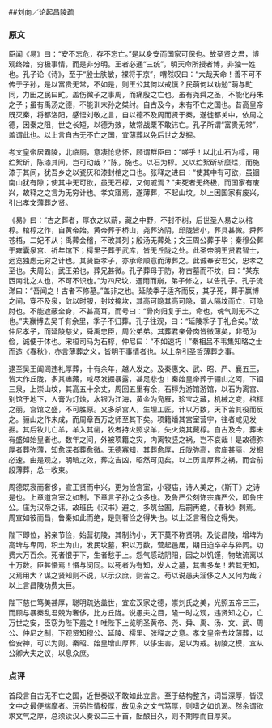 ##刘向／论起昌陵疏

### 原文

臣闻《易》曰：“安不忘危，存不忘亡。”是以身安而国家可保也。故圣贤之君，博观终始，穷极事情，而是非分明。王者必通“三统”，明天命所授者博，非独一姓也。孔子论《诗》，至于“殷士肤敏，裸将于京”，喟然叹曰：“大哉天命！善不可不传于子孙，是以富贵无常，不如是，则王公其何以戒慎？民萌何以劝勉”萌与甿同，力田之民曰甿。盖伤微子之事周，而痛殷之亡也。虽有尧舜之圣，不能化丹朱之子；虽有禹汤之德，不能训末孙之桀纣。自古及今，未有不亡之国也。昔高皇帝既灭秦，将都洛阳，感悟刘敬之言，自以德不及周而贤于秦，遂徙都关中，依周之德，因秦之阻，世之长短，以德为效，故常战栗不敢讳亡。孔子所谓“富贵无常”，盖谓此也。以上言自古无不亡之国，宜薄葬以免后世之发掘。

考文皇帝居霸陵，北临厕，意凄怆悲怀，顾谓群臣曰：“嗟乎！以北山石为椁，用纻絮斫，陈漆其间，岂可动哉？”陈，施也。以石为椁。又以纻絮斫斩糜烂，而施漆于其间，犹吾乡之以瓷灰和漆封棺之口也。张释之进曰：“使其中有可欲，虽锢南山犹有隙；使其中无可欲，虽无石椁，又何戚焉？”夫死者无终极，而国家有废兴，故释之之言为无穷计也。孝文寤焉，遂薄葬，不起山坟。以上因国家有废兴，引出孝文薄葬之贤。

《易》曰：“古之葬者，厚衣之以薪，藏之中野，不封不树，后世圣人易之以棺椁。棺椁之作，自黄帝始。黄帝葬于桥山，尧葬济阴，邱陇皆小，葬具甚微。舜葬苍梧，二妃不从；禹葬会稽，不改其列；殷汤无葬处；文王周公葬于毕；秦穆公葬于雍囊泉宫、祈年馆下；樗里子葬于武库，皆无丘陇之处。此圣帝明王贤君智士，远览独虑无穷之计也。其贤臣孝子，亦承命顺意而薄葬之。此诚奉安君父，忠孝之至也。夫周公，武王弟也，葬兄甚微。孔子葬母于防，称古墓而不坟，曰：“某东西南北之人也，不可不识也。”为四尺坟，遇雨而崩，弟子修之，以告孔子。孔子流涕曰：“吾闻之！古者不修墓。”盖非之也。延陵季子适齐而反，其子死，葬于赢博之间，穿不及泉，敛以时服，封坟掩坎，其高可隐其高可隐，谓人隔坟而立，可隐肘也。不能遮蔽全身，不甚高耳，而号曰：“骨肉归复于土，命也，魂气则无不之也。”夫赢博去吴千有余里，季子不归葬。孔子往观，曰：“延陵季子于礼合矣。”故仲尼孝子，而延陵慈父，舜禹忠臣，周公弟弟。其葬君亲骨肉皆微薄矣，非苟为俭，诚便于体也。宋桓司马为石椁，仲尼曰：“不如速朽！”秦相吕不韦集知略之士而造《春秋》，亦言薄葬之义，皆明于事情者也。以上杂引圣哲薄葬之事。

逮至吴王阖闾违礼厚葬，十有余年，越人发之。及秦惠文、武、昭、严、襄五王，皆大作丘陇，多其瘗藏，咸尽发掘暴露，甚足悲也！秦始皇帝葬于骊山之阿，下锢三泉，上崇山坟，其高五十余丈，周回五里有余，石椁为游馆游馆，以石为离宫、别馆于地下，人膏为灯烛，水银为江海，黄金为凫雁，珍宝之藏，机械之变，棺椁之丽，宫馆之盛，不可胜原。又多杀宫人，生埋工匠，计以万数，天下苦其役而反之。骊山之作未成，而周章百万之师至其下矣。项籍燔其宫室营宇，往者咸见发掘。其后牧儿亡羊，羊入其凿，牧者持火照求羊，失火烧其藏椁。自古及今，葬未有盛如始皇者也。数年之间，外被项籍之灾，内离牧竖之祸，岂不哀哉！是故德弥厚者葬弥薄，知愈深者葬愈微。无德寡知，其葬愈厚，丘陇弥高，宫庙甚丽，发掘必速。由是观之，明暗之效，葬之吉凶，昭然可见矣。以上历言厚葬之祸，而合前段薄葬，总一收束。

周德既衰而奢侈，宣王贤而中兴，更为俭宫室，小寝庙，诗人美之，《斯干》之诗是也。上章道宫室之如制，下章言子孙之众多也。及鲁严公刻饰宗庙严公，即鲁庄公。庄为汉帝之讳，故班氏《汉书》避之，多筑台囿，后嗣再绝，《春秋》刺焉。周宣如彼而昌，鲁秦如此而绝，是则奢俭之得失也。以上泛言奢俭之得失。

陛下即位，躬亲节俭，始营初陵，其制约小，天下莫不称贤明。及徙昌陵，增埤为高埤与卑同，积土为山，发民坟墓，积以万数，营起邑居，期日迫卒卒与猝同。功费大万百余。死者恨于下，生者愁于上。怨气感动阴阳，因之以饥馑，物故流离以十万数。臣甚惽焉！惽与闵同。以死者为有知，发人之墓，其害多矣！若其无知，又焉用大？谋之贤知则不说，以示众庶，则苦之。苟以说愚夫淫侈之人又何为哉？以上言昌陵功费太巨。

陛下慈仁笃美甚厚，聪明疏达盖世，宜宏汉家之德，崇刘氏之美，光照五帝三王，而顾与暴秦乱君兢为奢侈，比方丘陇。说愚夫之目，隆一时之观，违贤知之心，亡万世之安，臣窃为陛下羞之！唯陛下上览明圣黄帝、尧、舜、禹、汤、文、武、周公、仲尼之制，下观贤知穆公、延陵、樗里、张释之之意。孝文皇帝去坟薄葬，以俭安神，可以为则。秦昭、始皇增山厚葬，以侈生害，足以为戒。初陵之模，宜从公卿大夫之议，以息众庶。

### 点评

首段言自古无不亡之国，近世奏议不敢如此立言。至于结构整齐，词旨深厚，皆汉文中之最便揣摩者。沅弟性情极厚，故见余之文气笃厚，则嗜之如饥渴。然余谓欲求文气之厚，总须读汉人奏议二三十首，酝酿日久，则不期厚而自厚矣。